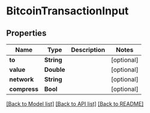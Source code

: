 # BitcoinTransactionInput

## Properties
Name | Type | Description | Notes
------------ | ------------- | ------------- | -------------
**to** | **String** |  | [optional] 
**value** | **Double** |  | [optional] 
**network** | **String** |  | [optional] 
**compress** | **Bool** |  | [optional] 

[[Back to Model list]](../README.md#documentation-for-models) [[Back to API list]](../README.md#documentation-for-api-endpoints) [[Back to README]](../README.md)


